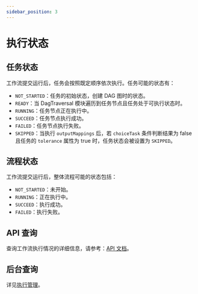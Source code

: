 ```yaml
---
sidebar_position: 3
---
```


# 执行状态

## 任务状态

工作流提交运行后，任务会按照既定顺序依次执行。任务可能的状态有：

- `NOT_STARTED`：任务的初始状态，创建 DAG 图时的状态。
- `READY`：当 DagTraversal 模块遍历到任务节点且任务处于可执行状态时。
- `RUNNING`：任务节点正在执行中。
- `SUCCEED`：任务节点执行成功。
- `FAILED`：任务节点执行失败。
- `SKIPPED`：当执行 `outputMappings` 后，若 `choiceTask` 条件判断结果为 false 且任务的 `tolerance` 属性为 true 时，任务状态会被设置为 `SKIPPED`。

## 流程状态

工作流提交运行后，整体流程可能的状态包括：

- `NOT_STARTED`：未开始。
- `RUNNING`：正在执行中。
- `SUCCEED`：执行成功。
- `FAILED`：执行失败。

## API 查询

查询工作流执行情况的详细信息，请参考：[API 文档](../07-api.md#获取工作流执行情况)。

## 后台查询

详见[执行管理](../06-background/03-execution.md#执行详情查看)。
